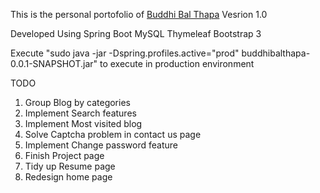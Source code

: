 This is the personal portofolio of <a href="budthapa.pro">Buddhi Bal Thapa</a> 
Vesrion 1.0

Developed Using 
Spring Boot
MySQL
Thymeleaf
Bootstrap 3

Execute "sudo java -jar -Dspring.profiles.active="prod" buddhibalthapa-0.0.1-SNAPSHOT.jar" to execute in production environment

TODO
1. Group Blog by categories
2. Implement Search features
3. Implement Most visited blog
4. Solve Captcha problem in contact us page
5. Implement Change password feature
5. Finish Project page
6. Tidy up Resume page
7. Redesign home page
